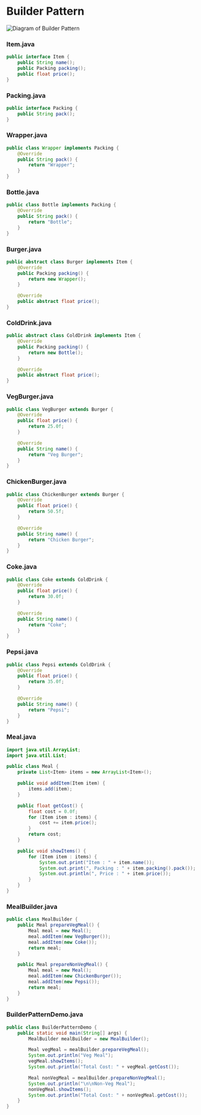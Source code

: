 # Builder Pattern

![Diagram of Builder Pattern](https://www.tutorialspoint.com/design_pattern/images/builder_pattern_uml_diagram.jpg)

### Item.java

```java
public interface Item {
	public String name();
	public Packing packing();
	public float price();	
}
```

### Packing.java

```java
public interface Packing {
	public String pack();
}
```

### Wrapper.java 

```java
public class Wrapper implements Packing {
	@Override
	public String pack() {
		return "Wrapper";
	}
}
```

### Bottle.java

```java
public class Bottle implements Packing {
	@Override
	public String pack() {
		return "Bottle";
	}
}
```

### Burger.java 

```java
public abstract class Burger implements Item {
	@Override
	public Packing packing() {
		return new Wrapper();
	}

	@Override
	public abstract float price();
}
```

### ColdDrink.java 

```java
public abstract class ColdDrink implements Item {
	@Override
	public Packing packing() {
		return new Bottle();
	}

	@Override
	public abstract float price();
}
```

### VegBurger.java 

```java
public class VegBurger extends Burger {
	@Override
	public float price() {
		return 25.0f;
	}

	@Override
	public String name() {
		return "Veg Burger";
	}
}
```

### ChickenBurger.java 

```java
public class ChickenBurger extends Burger {
	@Override
	public float price() {
		return 50.5f;
	}

	@Override
	public String name() {
		return "Chicken Burger";
	}
}
```

### Coke.java 

```java
public class Coke extends ColdDrink {
	@Override
	public float price() {
		return 30.0f;
	}

	@Override
	public String name() {
		return "Coke";
	}
}
```

### Pepsi.java 

```java
public class Pepsi extends ColdDrink {
	@Override
	public float price() {
		return 35.0f;
	}

	@Override
	public String name() {
		return "Pepsi";
	}
}
```

### Meal.java 

```java
import java.util.ArrayList;
import java.util.List;

public class Meal {
	private List<Item> items = new ArrayList<Item>();	

	public void addItem(Item item) {
		items.add(item);
	}

	public float getCost() {
		float cost = 0.0f;      
		for (Item item : items) {
			cost += item.price();
		}		
		return cost;
	}

	public void showItems() {
		for (Item item : items) {
			System.out.print("Item : " + item.name());
			System.out.print(", Packing : " + item.packing().pack());
			System.out.println(", Price : " + item.price());
		}		
	}	
}
```

### MealBuilder.java 

```java
public class MealBuilder {
	public Meal prepareVegMeal() {
		Meal meal = new Meal();
		meal.addItem(new VegBurger());
		meal.addItem(new Coke());
		return meal;
	}   

	public Meal prepareNonVegMeal() {
		Meal meal = new Meal();
		meal.addItem(new ChickenBurger());
		meal.addItem(new Pepsi());
		return meal;
	}
}
```

### BuilderPatternDemo.java 

```java
public class BuilderPatternDemo {
	public static void main(String[] args) {
		MealBuilder mealBuilder = new MealBuilder();

		Meal vegMeal = mealBuilder.prepareVegMeal();
		System.out.println("Veg Meal");
		vegMeal.showItems();
		System.out.println("Total Cost: " + vegMeal.getCost());

		Meal nonVegMeal = mealBuilder.prepareNonVegMeal();
		System.out.println("\n\nNon-Veg Meal");
		nonVegMeal.showItems();
		System.out.println("Total Cost: " + nonVegMeal.getCost());
	}
}
```